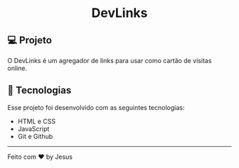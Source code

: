 <h1 align="center"> DevLinks </h1>

## 💻 Projeto

O DevLinks é um agregador de links para usar como cartão de visitas online.

## 🚀 Tecnologias

Esse projeto foi desenvolvido com as seguintes tecnologias:

- HTML e CSS
- JavaScript
- Git e Github


-----------------------------
Feito com ♥ by Jesus